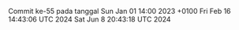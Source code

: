 Commit ke-55 pada tanggal Sun Jan 01 14:00 2023 +0100
Fri Feb 16 14:43:06 UTC 2024
Sat Jun  8 20:43:18 UTC 2024
